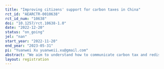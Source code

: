 ```yaml
---
title: "Improving citizens' support for carbon taxes in China"
rct_id: "AEARCTR-0010638"
rct_id_num: "10638"
doi: "10.1257/rct.10638-1.0"
date: "2022-12-20"
status: "on_going"
jel: "nan"
start_year: "2022-11-20"
end_year: "2023-05-31"
pi: "Yuanwei Xu yuanweii.xu@gmail.com"
abstract: "We aim to understand how to communicate carbon tax and redistribution policies in order to improve citizens' support for carbon taxes. Our experiment design consists of two parts: (i) the explanation of carbon taxes (a basic explanation, the externality nature of carbon emission, the efficiency, and re-distribution), and (ii) information on the gains and losses of a household under a certain redistribution scheme depending on the per capita income and carbon footprint. A random set of information on the explanation of carbon taxes and the information on the gains and losses would be delivered to the respondents, before they decide whether they accept such a policy. The answers are incentivized to reduce measurement errors. "
layout: registration
---
```



